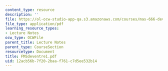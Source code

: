```yaml
---
content_type: resource
description: ''
file: https://ol-ocw-studio-app-qa.s3.amazonaws.com/courses/mas-666-developmental-entrepreneurship-fall-2003/12acb56b7f202baaf761c7d5ee532b14_FMSdeventre1.pdf
file_type: application/pdf
learning_resource_types:
- Lecture Notes
ocw_type: OCWFile
parent_title: Lecture Notes
parent_type: CourseSection
resourcetype: Document
title: FMSdeventre1.pdf
uid: 12acb56b-7f20-2baa-f761-c7d5ee532b14
---
```

